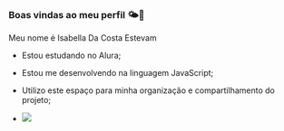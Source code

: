 ### Boas vindas ao meu perfil 🌤️👋

Meu nome é Isabella Da Costa Estevam

- Estou estudando no Alura;
- Estou me desenvolvendo na linguagem JavaScript;
- Utilizo este espaço para minha organização e compartilhamento do projeto;

- ![](https://tenor.com/pt-BR/view/barbie-diy-omg-oh-no-shocked-barbie-gif-13856210)
